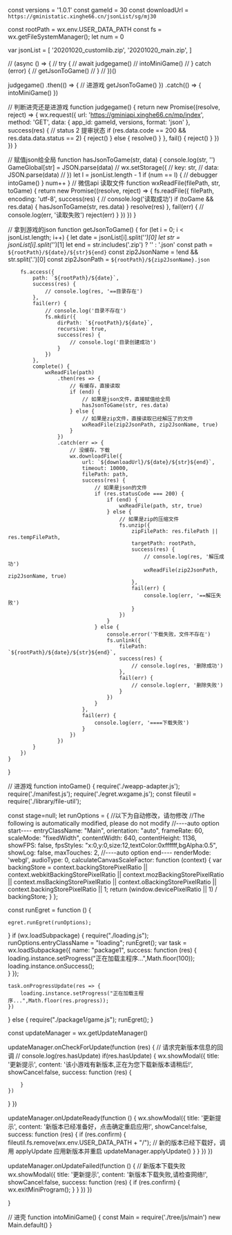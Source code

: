const versions = '1.0.1'
const gameId = 30
const downloadUrl = `https://gministatic.xinghe66.cn/jsonList/sg/mj30`

const rootPath = wx.env.USER_DATA_PATH
const fs = wx.getFileSystemManager();
let num = 0

var jsonList = [
	'20201020_customlib.zip',
	'20201020_main.zip',
]

// (async () => {
// 	try {
// 		await judgegame()
// 		intoMiniGame()
// 	} catch (error) {
// 		getJsonToGame()
// 	}
// })()

judgegame()
	.then(() => {
		// 进游戏
    getJsonToGame()
	})
	.catch(() => {
    intoMiniGame()
	})

// 判断进壳还是进游戏
function judgegame() {
	return new Promise((resolve, reject) => {
		wx.request({
			url: 'https://gminiapi.xinghe66.cn/mp/index',
			method: 'GET',
			data: {
				app_id: gameId,
				versions,
				format: 'json'
			},
			success(res) {
				// status 2 提审状态
				if (res.data.code == 200 && res.data.data.status == 2) {
					reject()
				} else {
					resolve()
				}
			},
			fail() {
				reject()
			}
		})
	})
}

// 赋值json给全局
function hasJsonToGame(str, data) {
	console.log(str, '')
	GameGlobal[str] = JSON.parse(data)
	// wx.setStorage({
	// 	key: str,
	// 	data:  JSON.parse(data)
	// })
	let l = jsonList.length - 1
	if (num == l) {
		// debugger
		intoGame()
	}
	num++
}
// 微信api 读取文件
function wxReadFile(filePath, str, toGame) {
	return new Promise((resolve, reject) => {
		fs.readFile({
			filePath,
			encoding: 'utf-8',
			success(res) {
				// console.log('读取成功')
				if (toGame && res.data) {
					hasJsonToGame(str, res.data)
				}
				resolve(res)
			},
			fail(err) {
				// console.log(err, '读取失败')
				reject(err)
			}
		})
	})
}

// 拿到游戏的json
function getJsonToGame() {
	for (let i = 0; i < jsonList.length; i++) {
		let date = jsonList[i].split('_')[0]
		let str = jsonList[i].split('_')[1]
		let end = str.includes('.zip') ? '' : '.json'
		const path = `${rootPath}/${date}/${str}${end}`
		const zip2JsonName = !end && str.split('.')[0]
		const zip2JsonPath = `${rootPath}/${zip2JsonName}.json`

		fs.access({
			path: `${rootPath}/${date}`,
			success(res) {
				// console.log(res, '==目录存在')
			},
			fail(err) {
				// console.log('目录不存在')
				fs.mkdir({
					dirPath: `${rootPath}/${date}`,
					recursive: true,
					success(res) {
						// console.log('目录创建成功')
					}
				})
			},
			complete() {
				wxReadFile(path)
					.then(res => {
						// 有缓存，直接读取
						if (end) {
							// 如果是json文件，直接赋值给全局
							hasJsonToGame(str, res.data)
						} else {
							// 如果是zip文件，直接读取已经解压了的文件
							wxReadFile(zip2JsonPath, zip2JsonName, true)
						}
					})
					.catch(err => {
						// 没缓存，下载
						wx.downloadFile({
							url: `${downloadUrl}/${date}/${str}${end}`,
							timeout: 10000,
							filePath: path,
							success(res) {
								// 如果是json的文件
								if (res.statusCode === 200) {
									if (end) {
										wxReadFile(path, str, true)
									} else {
										// 如果是zip的压缩文件
										fs.unzip({
											zipFilePath: res.filePath || res.tempFilePath,
											targetPath: rootPath,
											success(res) {
												// console.log(res, '解压成功')
												wxReadFile(zip2JsonPath, zip2JsonName, true)
											},
											fail(err) {
												console.log(err, '==解压失败')
											}
										})
									}
								} else {
									console.error('下载失败，文件不存在')
									fs.unlink({
										filePath: `${rootPath}/${date}/${str}${end}`,
										success(res) {
											// console.log(res, '删除成功')
										},
										fail(err) {
											// console.log(err, '删除失败')
										}
									})
								}
							},
							fail(err) {
								console.log(err, '====下载失败')
							}
						})
					})
			}
		})
	}
}


// 进游戏
function intoGame() {
  require('./weapp-adapter.js');
require('./manifest.js');
require('./egret.wxgame.js');
const fileutil = require('./library/file-util');

const stage=null;
let runOptions = {
    //以下为自动修改，请勿修改
    //The following is automatically modified, please do not modify
    //----auto option start----
		entryClassName: "Main",
		orientation: "auto",
		frameRate: 60,
		scaleMode: "fixedWidth",
		contentWidth: 640,
		contentHeight: 1136,
		showFPS: false,
		fpsStyles: "x:0,y:0,size:12,textColor:0xffffff,bgAlpha:0.5",
		showLog: false,
		maxTouches: 2,
		//----auto option end----
    renderMode: 'webgl',
    audioType: 0,
    calculateCanvasScaleFactor: function (context) {
        var backingStore = context.backingStorePixelRatio ||
            context.webkitBackingStorePixelRatio ||
            context.mozBackingStorePixelRatio ||
            context.msBackingStorePixelRatio ||
            context.oBackingStorePixelRatio ||
            context.backingStorePixelRatio || 1;
        return (window.devicePixelRatio || 1) / backingStore;
    }
};

const runEgret = function () {
	
	egret.runEgret(runOptions);
}
if (wx.loadSubpackage) {
  require("./loading.js");
  runOptions.entryClassName = "loading";
  runEgret();
	var task = wx.loadSubpackage({
		name: "package1",
		success: function (res) {
      loading.instance.setProgress("正在加载主程序...",Math.floor(100));
			loading.instance.onSuccess(); 		
		}
	});

	task.onProgressUpdate(res => {
		loading.instance.setProgress("正在加载主程序...",Math.floor(res.progress));
	})
}
else {
  require("./package1/game.js");
  runEgret();
}

const updateManager = wx.getUpdateManager()

updateManager.onCheckForUpdate(function (res) {
  // 请求完新版本信息的回调
  // console.log(res.hasUpdate)
  if(res.hasUpdate)
  {
	wx.showModal({
		title: '更新提示',
		content: '该小游戏有新版本,正在为您下载新版本请稍后!',
		showCancel:false,
		success: function (res) {
			
		}
	})
  }
})

updateManager.onUpdateReady(function () {
  wx.showModal({
    title: '更新提示',
    content: '新版本已经准备好，点击确定重启应用!',
	showCancel:false,
    success: function (res) {
      if (res.confirm) {
        fileutil.fs.remove(wx.env.USER_DATA_PATH + "/");
        // 新的版本已经下载好，调用 applyUpdate 应用新版本并重启
        updateManager.applyUpdate()
      }
    }
  })
})

updateManager.onUpdateFailed(function () {
  // 新版本下载失败
  wx.showModal({
    title: '更新提示',
    content: '新版本下载失败,请检查网络!',
	showCancel:false,
    success: function (res) {
      if (res.confirm) {
        wx.exitMiniProgram();
      }
    }
  })
})


}

// 进壳
function intoMiniGame() {
	const Main = require('./tree/js/main')
	new Main.default()
}